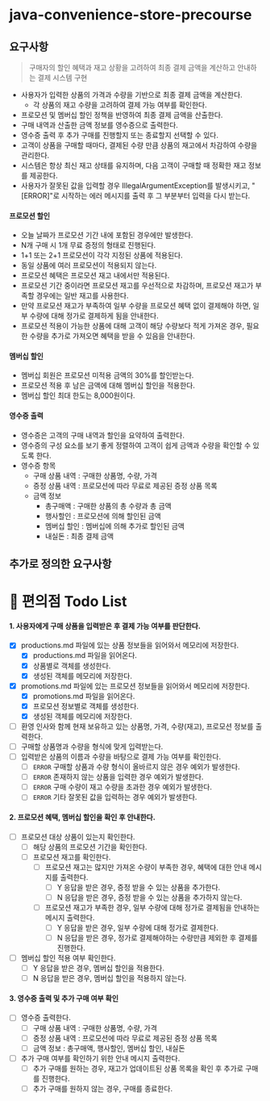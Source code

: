 # java-convenience-store-precourse

## 요구사항

> 구매자의 할인 혜택과 재고 상황을 고려하여 최종 결제 금액을 계산하고 안내하는 결제 시스템 구현

- 사용자가 입력한 상품의 가격과 수량을 기반으로 최종 결제 금액을 계산한다.
    - 각 상품의 재고 수량을 고려하여 결제 가능 여부를 확인한다.
- 프로모션 및 멤버십 할인 정책을 반영하여 최종 결제 금액을 산출한다.
- 구매 내역과 산출한 금액 정보를 영수증으로 출력한다.
- 영수증 출력 후 추가 구매를 진행할지 또는 종료할지 선택할 수 있다.
- 고객이 상품을 구매할 때마다, 결제된 수량 만큼 상품의 재고에서 차감하여 수량을 관리한다.
- 시스템은 항상 최신 재고 상태를 유지하며, 다음 고객이 구매할 때 정확한 재고 정보를 제공한다.
- 사용자가 잘못된 값을 입력할 경우 IllegalArgumentException를 발생시키고,
  "[ERROR]"로 시작하는 에러 메시지를 출력 후 그 부분부터 입력을 다시 받는다.

#### 프로모션 할인

- 오늘 날짜가 프로모션 기간 내에 포함된 경우에만 발생한다.
- N개 구매 시 1개 무료 증정의 형태로 진행된다.
- 1+1 또는 2+1 프로모션이 각각 지정된 상품에 적용된다.
- 동일 상품에 여러 프로모션이 적용되지 않는다.
- 프로모션 혜택은 프로모션 재고 내에서만 적용된다.
- 프로모션 기간 중이라면 프로모션 재고를 우선적으로 차감하며, 프로모션 재고가 부족할 경우에는 일반 재고를 사용한다.
- 만약 프로모션 재고가 부족하여 일부 수량을 프로모션 혜택 없이 결제해야 하면, 일부 수량에 대해 정가로 결제하게 됨을 안내한다.
- 프로모션 적용이 가능한 상품에 대해 고객이 해당 수량보다 적게 가져온 경우, 필요한 수량을 추가로 가져오면 혜택을 받을 수 있음을 안내한다.

#### 멤버십 할인

- 멤버십 회원은 프로모션 미적용 금액의 30%를 할인받는다.
- 프로모션 적용 후 남은 금액에 대해 멤버십 할인을 적용한다.
- 멤버십 할인 최대 한도는 8,000원이다.

#### 영수증 출력

- 영수증은 고객의 구매 내역과 할인을 요약하여 출력한다.
- 영수증의 구성 요소를 보기 좋게 정렬하여 고객이 쉽게 금액과 수량을 확인할 수 있도록 한다.
- 영수증 항목
    - 구매 상품 내역 : 구매한 상품명, 수량, 가격
    - 증정 상품 내역 : 프로모션에 따라 무료로 제공된 증정 상품 목록
    - 금액 정보
        - 총구매액 : 구매한 상품의 총 수량과 총 금액
        - 행사할인 : 프로모션에 의해 할인된 금액
        - 멤버십 할인 : 멤버십에 의해 추가로 할인된 금액
        - 내실돈 : 최종 결제 금액

## 추가로 정의한 요구사항

# 🏪 편의점 Todo List

#### 1. 사용자에게 구매 상품을 입력받은 후 결제 가능 여부를 판단한다.

- [x] productions.md 파일에 있는 상품 정보들을 읽어와서 메모리에 저장한다.
    - [x] productions.md 파일을 읽어온다.
    - [x] 상품별로 객체를 생성한다.
    - [x] 생성된 객체를 메모리에 저장한다.
- [x] promotions.md 파일에 있는 프로모션 정보들을 읽어와서 메모리에 저장한다.
    - [x] promotions.md 파일을 읽어온다.
    - [x] 프로모션 정보별로 객체를 생성한다.
    - [x] 생성된 객체를 메모리에 저장한다.
- [ ] 환영 인사와 함께 현재 보유하고 있는 상품명, 가격, 수량(재고), 프로모션 정보를 출력한다.
- [ ] 구매할 상품명과 수량을 형식에 맞게 입력받는다.
- [ ] 입력받은 상품의 이름과 수량을 바탕으로 결제 가능 여부를 확인한다.
    - [ ] `ERROR` 구매할 상품과 수량 형식이 올바르지 않은 경우 예외가 발생한다.
    - [ ] `ERROR` 존재하지 않는 상품을 입력한 경우 예외가 발생한다.
    - [ ] `ERROR` 구매 수량이 재고 수량을 초과한 경우 예외가 발생한다.
    - [ ] `ERROR` 기타 잘못된 값을 입력하는 경우 예외가 발생한다.

#### 2. 프로모션 혜택, 멤버십 할인을 확인 후 안내한다.

- [ ] 프로모션 대상 상품이 있는지 확인한다.
    - [ ] 해당 상품의 프로모션 기간을 확인한다.
    - [ ] 프로모션 재고를 확인한다.
        - [ ] 프로모션 재고는 많지만 가져온 수량이 부족한 경우, 혜택에 대한 안내 메시지를 출력한다.
            - [ ] Y 응답을 받은 경우, 증정 받을 수 있는 상품을 추가한다.
            - [ ] N 응답을 받은 경우, 증정 받을 수 있는 상품을 추가하지 않는다.
        - [ ] 프로모션 재고가 부족한 경우, 일부 수량에 대해 정가로 결제됨을 안내하는 메시지 출력한다.
            - [ ] Y 응답을 받은 경우, 일부 수량에 대해 정가로 결제한다.
            - [ ] N 응답을 받은 경우, 정가로 결제해야하는 수량만큼 제외한 후 결제를 진행한다.
- [ ] 멤버십 할인 적용 여부 확인한다.
    - [ ] Y 응답을 받은 경우, 멤버십 할인을 적용한다.
    - [ ] N 응답을 받은 경우, 멤버십 할인을 적용하지 않는다.

#### 3. 영수증 출력 및 추가 구매 여부 확인

- [ ] 영수증 출력한다.
    - [ ] 구매 상품 내역 : 구매한 상품명, 수량, 가격
    - [ ] 증정 상품 내역 : 프로모션에 따라 무료로 제공된 증정 상품 목록
    - [ ] 금액 정보 : 총구매액, 행사할인, 멤버십 할인, 내실돈
- [ ] 추가 구매 여부를 확인하기 위한 안내 메시지 출력한다.
    - [ ] 추가 구매를 원하는 경우, 재고가 업데이트된 상품 목록을 확인 후 추가로 구매를 진행한다.
    - [ ] 추가 구매를 원하지 않는 경우, 구매를 종료한다.
